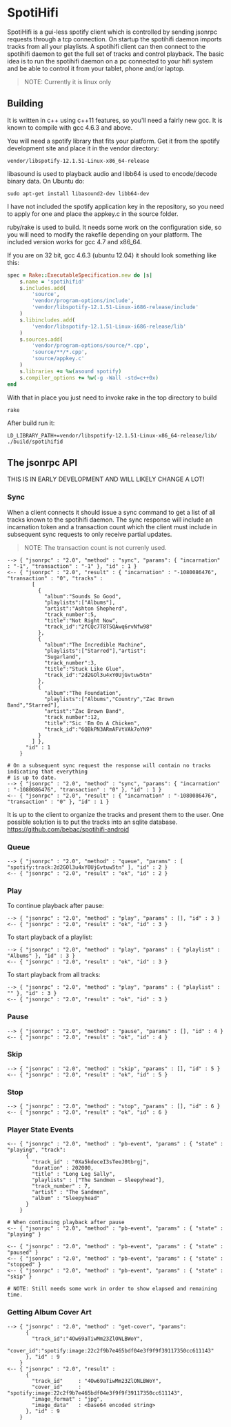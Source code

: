 SpotiHifi
=========

SpotiHifi is a gui-less spotify client which is controlled by sending jsonrpc
requests through a tcp connection. On startup the spotihifi daemon imports
tracks from all your playlists. A spotihifi client can then connect to the
spotihifi daemon to get the full set of tracks and control playback. The
basic idea is to run the spotihifi daemon on a pc connected to your hifi
system and be able to control it from your tablet, phone and/or laptop.

> NOTE: Currently it is linux only



Building
--------

It is written in c++ using c++11 features, so you'll need a fairly new gcc.
It is known to compile with gcc 4.6.3 and above.

You will need a spotify library that fits your platform. Get it from the
spotify development site and place it in the vendor directory:

    vendor/libspotify-12.1.51-Linux-x86_64-release

libasound is used to playback audio and libb64 is used to encode/decode binary
data. On Ubuntu do:

    sudo apt-get install libasound2-dev libb64-dev

I have not included the spotify application key in the repository, so you
need to apply for one and place the appkey.c in the source folder.

ruby/rake is used to build. It needs some work on the configuration side, so
you will need to modify the rakefile depending on your platform. The included
version works for gcc 4.7 and x86_64.

If you are on 32 bit, gcc 4.6.3 (ubuntu 12.04) it should look something like
this:

```ruby
spec = Rake::ExecutableSpecification.new do |s|
    s.name = 'spotihifid'
    s.includes.add(
        'source',
        'vendor/program-options/include',
        'vendor/libspotify-12.1.51-Linux-i686-release/include'
    )
    s.libincludes.add(
        'vendor/libspotify-12.1.51-Linux-i686-release/lib'
    )
    s.sources.add(
        'vendor/program-options/source/*.cpp',
        'source/**/*.cpp',
        'source/appkey.c'
    )
    s.libraries += %w(asound spotify)
    s.compiler_options += %w(-g -Wall -std=c++0x)
end
```

With that in place you just need to invoke rake in the top directory to build

    rake

After build run it:

    LD_LIBRARY_PATH+=vendor/libspotify-12.1.51-Linux-x86_64-release/lib/ ./build/spotihifid



The jsonrpc API
---------------

THIS IS IN EARLY DEVELOPMENT AND WILL LIKELY CHANGE A LOT!

### Sync

When a client connects it should issue a sync command to get a list of all tracks
known to the spotihifi daemon. The sync response will include an incarnation token
and a transaction count which the client must include in subsequent sync requests
to only receive partial updates.

> NOTE: The transaction count is not currenly used.


    --> { "jsonrpc" : "2.0", "method" : "sync", "params": { "incarnation" : "-1", "transaction" : "-1" }, "id" : 1 }
    <-- { "jsonrpc" : "2.0", "result" : { "incarnation" : "-1080086476", "transaction" : "0", "tracks" :
            [
              {
                "album":"Sounds So Good",
                "playlists":["Albums"],
                "artist":"Ashton Shepherd",
                "track_number":5,
                "title":"Not Right Now",
                "track_id":"2fCQc7T8T5QAwq6rvNfw98"
              },
              {
                "album":"The Incredible Machine",
                "playlists":["Starred"],"artist":
                "Sugarland",
                "track_number":3,
                "title":"Stuck Like Glue",
                "track_id":"2d2GOl3u4xY0UjGvtuw5tn"
              },
              {
                "album":"The Foundation",
                "playlists":["Albums","Country","Zac Brown Band","Starred"],
                "artist":"Zac Brown Band",
                "track_number":12,
                "title":"Sic 'Em On A Chicken",
                "track_id":"6QBkPN3ARmAFVtVAk7oYN9"
              }
            ] },
          "id" : 1
        }

    # On a subsequent sync request the response will contain no tracks indicating that everything
    # is up to date.
    --> { "jsonrpc" : "2.0", "method" : "sync", "params": { "incarnation" : "-1080086476", "transaction" : "0" }, "id" : 1 }
    <-- { "jsonrpc" : "2.0", "result" : { "incarnation" : "-1080086476", "transaction" : "0" }, "id" : 1 }


It is up to the client to organize the tracks and present them to the user. One
possible solution is to put the tracks into an sqlite database. https://github.com/bebac/spotihifi-android

### Queue

    --> { "jsonrpc" : "2.0", "method" : "queue", "params" : [ "spotify:track:2d2GOl3u4xY0UjGvtuw5tn" ], "id" : 2 }
    <-- { "jsonrpc" : "2.0", "result" : "ok", "id" : 2 }

### Play

To continue playback after pause:

    --> { "jsonrpc" : "2.0", "method" : "play", "params" : [], "id" : 3 }
    <-- { "jsonrpc" : "2.0", "result" : "ok", "id" : 3 }

To start playback of a playlist:

    --> { "jsonrpc" : "2.0", "method" : "play", "params" : { "playlist" : "Albums" }, "id" : 3 }
    <-- { "jsonrpc" : "2.0", "result" : "ok", "id" : 3 }

To start playback from all tracks:

    --> { "jsonrpc" : "2.0", "method" : "play", "params" : { "playlist" : "" }, "id" : 3 }
    <-- { "jsonrpc" : "2.0", "result" : "ok", "id" : 3 }

### Pause

    --> { "jsonrpc" : "2.0", "method" : "pause", "params" : [], "id" : 4 }
    <-- { "jsonrpc" : "2.0", "result" : "ok", "id" : 4 }

### Skip

    --> { "jsonrpc" : "2.0", "method" : "skip", "params" : [], "id" : 5 }
    <-- { "jsonrpc" : "2.0", "result" : "ok", "id" : 5 }

### Stop

    --> { "jsonrpc" : "2.0", "method" : "stop", "params" : [], "id" : 6 }
    <-- { "jsonrpc" : "2.0", "result" : "ok", "id" : 6 }

### Player State Events

    <-- { "jsonrpc" : "2.0", "method" : "pb-event", "params" : { "state" : "playing", "track":
          {
            "track_id" : "0Xa5kdeceI3sTeeJ0tbrgj",
            "duration" : 202000,
            "title" : "Long Leg Sally",
            "playlists" : ["The Sandmen – Sleepyhead"],
            "track_number" : 7,
            "artist" : "The Sandmen",
            "album" : "Sleepyhead"
          }
        }

    # When continuing playback after pause
    <-- { "jsonrpc" : "2.0", "method" : "pb-event", "params" : { "state" : "playing" }

    <-- { "jsonrpc" : "2.0", "method" : "pb-event", "params" : { "state" : "paused" }
    <-- { "jsonrpc" : "2.0", "method" : "pb-event", "params" : { "state" : "stopped" }
    <-- { "jsonrpc" : "2.0", "method" : "pb-event", "params" : { "state" : "skip" }

    # NOTE: Still needs some work in order to show elapsed and remaining time.

### Getting Album Cover Art

    --> { "jsonrpc" : "2.0", "method" : "get-cover", "params":
          {
            "track_id":"4Ow69aTiwMm23ZlONLBWoY",
            "cover_id":"spotify:image:22c2f9b7e465bdf04e3f9f9f39117350cc611143"
          }, "id" : 9
        }
    <-- { "jsonrpc" : "2.0", "result" :
          {
            "track_id"     : "4Ow69aTiwMm23ZlONLBWoY",
            "cover_id"     : "spotify:image:22c2f9b7e465bdf04e3f9f9f39117350cc611143",
            "image_format" : "jpg",
            "image_data"   : <base64 encoded string>
          }, "id" : 9
        }